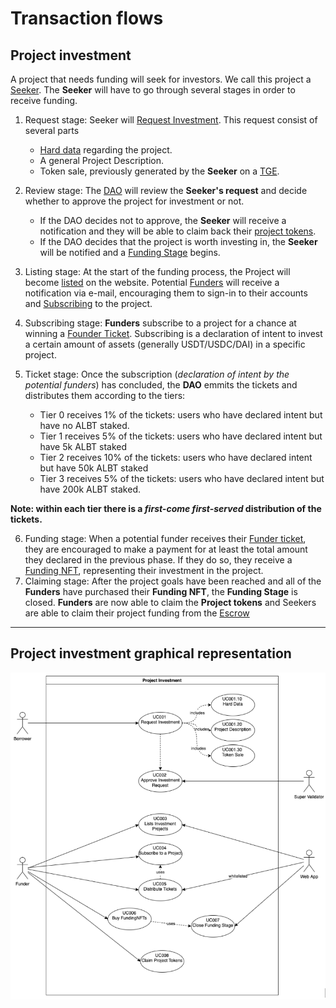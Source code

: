 # Transaction flows

## Project investment

A project that needs funding will seek for investors. We call this project a [Seeker](Glossary.md). The **Seeker** will have to go through several stages in order to receive funding.

1. Request stage: Seeker will [Request Investment](Glossary.md). This request consist of several parts
    * [Hard data](Glossary.md) regarding the project.
    * A general Project Description.
    * Token sale, previously generated by the **Seeker** on a [TGE](Glossary.md).

2. Review stage: The [DAO](DAO.md) will review the **Seeker's request** and decide whether to approve the project for investment or not.
    * If the DAO decides not to approve, the **Seeker** will receive a notification and they will be able to claim back their [project tokens](Glossary.md).
    * If the DAO decides that the project is worth investing in, the **Seeker** will be notified and a [Funding Stage](Glossary.md) begins.
3. Listing stage: At the start of the funding process, the Project will become [listed](Glossary.md) on the website. Potential [Funders](Glossary.md) will receive a notification via e-mail, encouraging them to sign-in to their accounts and [Subscribing](Glossary.md) to the project.
4. Subscribing stage: **Funders** subscribe to a project for a chance at winning a [Founder Ticket](Glossary.md). Subscribing is a declaration of intent to invest a certain amount of assets (generally USDT/USDC/DAI) in a specific project.
5. Ticket stage: Once the subscription (*declaration of intent by the potential funders*) has concluded, the **DAO** emmits the tickets and distributes them according to the tiers:
    * Tier 0 receives 1% of the tickets: users who have declared intent but have no ALBT staked.
    * Tier 1 receives 5% of the tickets: users who have declared intent but have 5k ALBT staked
    * Tier 2 receives 10% of the tickets: users who have declared intent but have 50k ALBT staked
    * Tier 3 receives 5% of the tickets: users who have declared intent but have 200k ALBT staked.

**Note: within each tier there is a *first-come first-served* distribution of the tickets.**

6. Funding stage: When a potential funder receives their [Funder ticket](Glossary.md), they are encouraged to make a payment for at least the total amount they declared in the previous phase. If they do so, they receive a [Funding NFT](Glossary.md), representing their investment in the project.
7. Claiming stage: After the project goals have been reached and all of the **Funders** have purchased their **Funding NFT**, the **Funding Stage** is closed. **Funders** are now able to claim the **Project tokens** and Seekers are able to claim their project funding from the [Escrow](Glossary.md)


---

## Project investment graphical representation

![Seeker-to-investment](img/projectFunding.png)